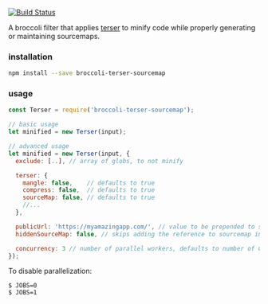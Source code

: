 [![Build Status](https://travis-ci.org/ember-cli/broccoli-terser-sourcemap.svg?branch=master)](https://travis-ci.org/ember-cli/broccoli-terser-sourcemap)

A broccoli filter that applies [terser](https://github.com/terser/terser) to
minify code while properly generating or maintaining sourcemaps.

### installation

```sh
npm install --save broccoli-terser-sourcemap
```

### usage

```js
const Terser = require('broccoli-terser-sourcemap');

// basic usage
let minified = new Terser(input);

// advanced usage
let minified = new Terser(input, {
  exclude: [..], // array of globs, to not minify

  terser: {
    mangle: false,    // defaults to true
    compress: false,  // defaults to true
    sourceMap: false, // defaults to true
    //...
  },

  publicUrl: 'https://myamazingapp.com/', // value to be prepended to sourceMappingURL, defaults to ''
  hiddenSourceMap: false, // skips adding the reference to sourcemap in the minified JS, defaults to false

  concurrency: 3 // number of parallel workers, defaults to number of CPUs - 1
});
```

To disable parallelization:

```
$ JOBS=0
$ JOBS=1
```
